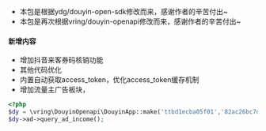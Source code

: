 - 本包是根据ydg/douyin-open-sdk修改而来，感谢作者的辛苦付出~
- 本包是再次根据vring/douyin-openapi修改而来，感谢作者的辛苦付出~

#### 新增内容
- 增加抖音来客券码核销功能
- 其他代码优化
- 内置自动获取access_token，优化access_token缓存机制
- 增加流量主广告板块，

````php
<?php
$dy = \vring\DouyinOpenapi\DouyinApp::make('ttbd1ecba05f01','82ac26bc7d1d592755110a9fd40183248c520');
$dy->ad->query_ad_income();
````

